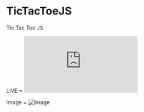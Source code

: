 # TicTacToeJS
Tic Tac Toe JS

LIVE = ![Demo In Here](https://ndraeee25.000webhostapp.com/game/tiktaktoe/index.html)

Image = ![Image](https://ndraeee25.000webhostapp.com/game/images/tic_tac_toe.png "gambar")

